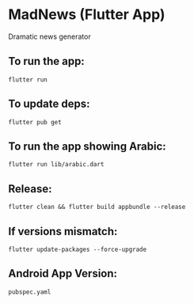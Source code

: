 # MadNews (Flutter App)

Dramatic news generator

## To run the app:
`flutter run`

## To update deps:
`flutter pub get`

## To run the app showing Arabic:
`flutter run lib/arabic.dart`

## Release:
`flutter clean && flutter build appbundle --release`

## If versions mismatch:
`flutter update-packages --force-upgrade`

## Android App Version:
`pubspec.yaml`

